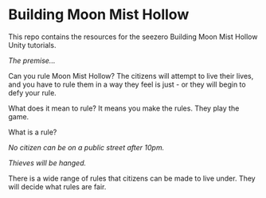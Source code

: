 ﻿# Building Moon Mist Hollow

This repo contains the resources for the seezero Building Moon Mist Hollow Unity tutorials.

*The premise...*

Can you rule Moon Mist Hollow? The citizens will attempt to live their lives, and you have to rule them in a way they feel is just - or they will begin to defy your rule.

What does it mean to rule? It means you make the rules. They play the game.

What is a rule?

*No citizen can be on a public street after 10pm.*

*Thieves will be hanged.*

There is a wide range of rules that citizens can be made to live under. They will decide what rules are fair.